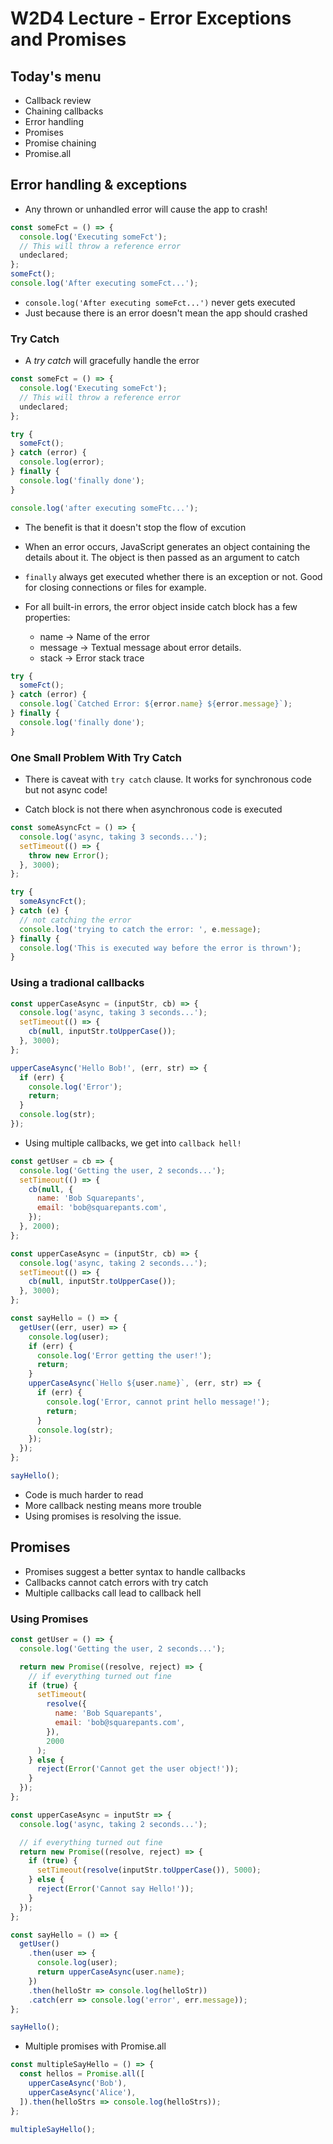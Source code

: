 # W2D4 Lecture - Error Exceptions and Promises

## Today's menu

- Callback review
- Chaining callbacks
- Error handling
- Promises
- Promise chaining
- Promise.all


## Error handling & exceptions

- Any thrown or unhandled error will cause the app to crash!

```javascript
const someFct = () => {
  console.log('Executing someFct');
  // This will throw a reference error
  undeclared;
};
someFct();
console.log('After executing someFct...');
```

- `console.log('After executing someFct...')` never gets executed
- Just because there is an error doesn't mean the app should crashed

### Try Catch

- A _try catch_ will gracefully handle the error

```javascript
const someFct = () => {
  console.log('Executing someFct');
  // This will throw a reference error
  undeclared;
};

try {
  someFct();
} catch (error) {
  console.log(error);
} finally {
  console.log('finally done');
}

console.log('after executing someFtc...');
```

- The benefit is that it doesn't stop the flow of excution
- When an error occurs, JavaScript generates an object containing the details about it. The object is then passed as an argument to catch
- `finally` always get executed whether there is an exception or not. Good for closing connections or files for example.

- For all built-in errors, the error object inside catch block has a few properties:

  - name -> Name of the error
  - message -> Textual message about error details.
  - stack -> Error stack trace

```javascript
try {
  someFct();
} catch (error) {
  console.log(`Catched Error: ${error.name} ${error.message}`);
} finally {
  console.log('finally done');
}
```

### One Small Problem With Try Catch

- There is caveat with `try catch` clause. It works for synchronous code but not async code!

- Catch block is not there when asynchronous code is executed

```js
const someAsyncFct = () => {
  console.log('async, taking 3 seconds...');
  setTimeout(() => {
    throw new Error();
  }, 3000);
};

try {
  someAsyncFct();
} catch (e) {
  // not catching the error
  console.log('trying to catch the error: ', e.message);
} finally {
  console.log('This is executed way before the error is thrown');
}
```

### Using a tradional callbacks

```javascript
const upperCaseAsync = (inputStr, cb) => {
  console.log('async, taking 3 seconds...');
  setTimeout(() => {
    cb(null, inputStr.toUpperCase());
  }, 3000);
};

upperCaseAsync('Hello Bob!', (err, str) => {
  if (err) {
    console.log('Error');
    return;
  }
  console.log(str);
});
```

- Using multiple callbacks, we get into `callback hell!`

```javascript
const getUser = cb => {
  console.log('Getting the user, 2 seconds...');
  setTimeout(() => {
    cb(null, {
      name: 'Bob Squarepants',
      email: 'bob@squarepants.com',
    });
  }, 2000);
};

const upperCaseAsync = (inputStr, cb) => {
  console.log('async, taking 2 seconds...');
  setTimeout(() => {
    cb(null, inputStr.toUpperCase());
  }, 3000);
};

const sayHello = () => {
  getUser((err, user) => {
    console.log(user);
    if (err) {
      console.log('Error getting the user!');
      return;
    }
    upperCaseAsync(`Hello ${user.name}`, (err, str) => {
      if (err) {
        console.log('Error, cannot print hello message!');
        return;
      }
      console.log(str);
    });
  });
};

sayHello();
```

- Code is much harder to read
- More callback nesting means more trouble
- Using promises is resolving the issue.

## Promises

- Promises suggest a better syntax to handle callbacks
- Callbacks cannot catch errors with try catch
- Multiple callbacks call lead to callback hell


### Using Promises

```javascript
const getUser = () => {
  console.log('Getting the user, 2 seconds...');

  return new Promise((resolve, reject) => {
    // if everything turned out fine
    if (true) {
      setTimeout(
        resolve({
          name: 'Bob Squarepants',
          email: 'bob@squarepants.com',
        }),
        2000
      );
    } else {
      reject(Error('Cannot get the user object!'));
    }
  });
};

const upperCaseAsync = inputStr => {
  console.log('async, taking 2 seconds...');

  // if everything turned out fine
  return new Promise((resolve, reject) => {
    if (true) {
      setTimeout(resolve(inputStr.toUpperCase()), 5000);
    } else {
      reject(Error('Cannot say Hello!'));
    }
  });
};

const sayHello = () => {
  getUser()
    .then(user => {
      console.log(user);
      return upperCaseAsync(user.name);
    })
    .then(helloStr => console.log(helloStr))
    .catch(err => console.log('error', err.message));
};

sayHello();
```

- Multiple promises with Promise.all

```javascript
const multipleSayHello = () => {
  const hellos = Promise.all([
    upperCaseAsync('Bob'),
    upperCaseAsync('Alice'),
  ]).then(helloStrs => console.log(helloStrs));
};

multipleSayHello();
```

